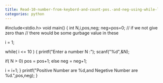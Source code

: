 ```yaml
---
title: Read-10-number-from-keybord-and-count-pos.-and-neg-using-while-loop
categories: python
---
```


#include&lt;stdio.h&gt;
void main()
{
int N,i,pos,neg;
neg=pos=0; // if we not give zero than
// there would be some gurbage value in these

i = 1;

while( i &lt;= 10 )
{
printf("Enter a number N :");
scanf("%d",&amp;N);

if( N &gt; 0)
pos = pos+1;
else
neg = neg+1;

i = i+1;
}
printf("Positive Number are %d,and Negetive Number are %d.",pos,neg);
}